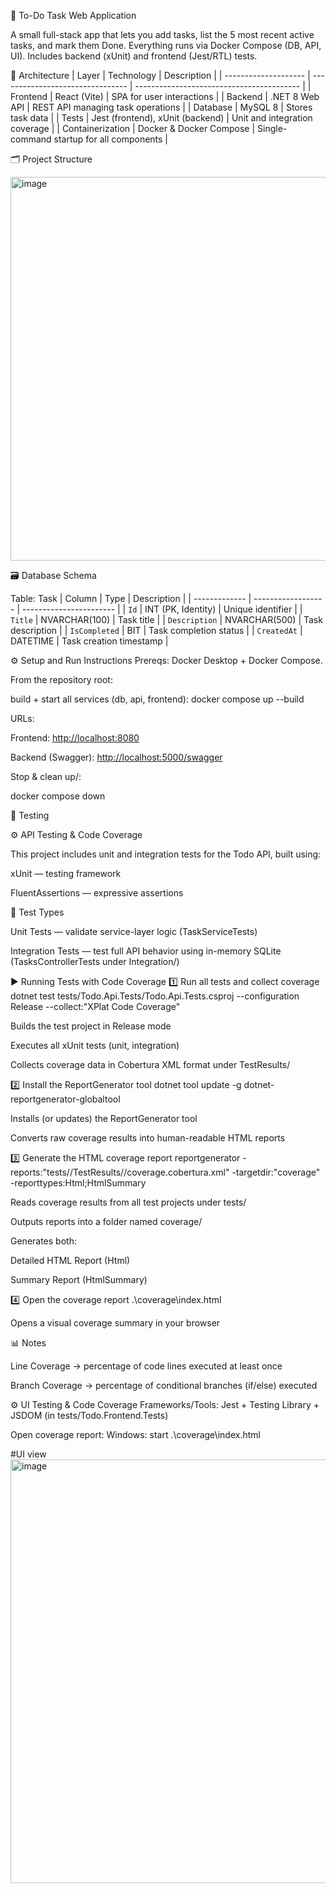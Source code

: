 🧩 To-Do Task Web Application

A small full-stack app that lets you add tasks, list the 5 most recent active tasks, and mark them Done.
Everything runs via Docker Compose (DB, API, UI). Includes backend (xUnit) and frontend (Jest/RTL) tests.


🧱 Architecture
| Layer                | Technology                       | Description                               |
| -------------------- | -------------------------------- | ----------------------------------------- |
| Frontend             | React  (Vite)                    | SPA for user interactions                 |
| Backend              | .NET 8 Web API                   | REST API managing task operations         |
| Database             | MySQL 8                          | Stores task data                          |
| Tests                | Jest (frontend), xUnit (backend) | Unit and integration coverage             |
| Containerization     | Docker & Docker Compose          | Single-command startup for all components |


🗂 Project Structure

<img width="696" height="614" alt="image" src="https://github.com/user-attachments/assets/fd4ea927-8401-4c3c-88a5-d3e54e92e3ae" />




🗃️ Database Schema

Table: Task
| Column        | Type               | Description             |
| ------------- | ------------------ | ----------------------- |
| `Id`          | INT (PK, Identity) | Unique identifier       |
| `Title`       | NVARCHAR(100)      | Task title              |
| `Description` | NVARCHAR(500)      | Task description        |
| `IsCompleted` | BIT                | Task completion status  |
| `CreatedAt`   | DATETIME           | Task creation timestamp |


⚙️ Setup and Run Instructions
Prereqs: Docker Desktop + Docker Compose.

From the repository root:

build + start all services (db, api, frontend):
docker compose up --build

URLs:

Frontend: [http://localhost:8080](http://localhost:3000/)

Backend (Swagger): [http://localhost:5000/swagger](http://localhost:5000/swagger/index.html)

Stop & clean up/:

docker compose down

🧪 Testing

⚙️ API Testing & Code Coverage

This project includes unit and integration tests for the Todo API, built using:

xUnit — testing framework

FluentAssertions — expressive assertions

🔧 Test Types

Unit Tests — validate service-layer logic (TaskServiceTests)

Integration Tests — test full API behavior using in-memory SQLite (TasksControllerTests under Integration/)

▶️ Running Tests with Code Coverage
1️⃣ Run all tests and collect coverage
dotnet test tests/Todo.Api.Tests/Todo.Api.Tests.csproj --configuration Release --collect:"XPlat Code Coverage"


Builds the test project in Release mode

Executes all xUnit tests (unit, integration)

Collects coverage data in Cobertura XML format under TestResults/

2️⃣ Install the ReportGenerator tool
dotnet tool update -g dotnet-reportgenerator-globaltool


Installs (or updates) the ReportGenerator tool

Converts raw coverage results into human-readable HTML reports

3️⃣ Generate the HTML coverage report
reportgenerator -reports:"tests//TestResults//coverage.cobertura.xml" -targetdir:"coverage" -reporttypes:Html;HtmlSummary


Reads coverage results from all test projects under tests/

Outputs reports into a folder named coverage/

Generates both:

Detailed HTML Report (Html)

Summary Report (HtmlSummary)

4️⃣ Open the coverage report
.\coverage\index.html


Opens a visual coverage summary in your browser

📊 Notes

Line Coverage → percentage of code lines executed at least once

Branch Coverage → percentage of conditional branches (if/else) executed

⚙️ UI Testing & Code Coverage
Frameworks/Tools:
Jest + Testing Library + JSDOM (in tests/Todo.Frontend.Tests)

Open coverage report:
Windows: start .\coverage\index.html

#UI view 
<img width="1337" height="678" alt="image" src="https://github.com/user-attachments/assets/35bb53fc-5c34-42fa-ad75-175177f661bd" />


